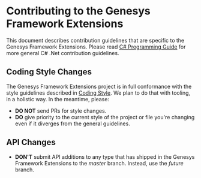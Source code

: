 Contributing to the Genesys Framework Extensions
======================

This document describes contribution guidelines that are specific to the Genesys Framework Extensions. Please read [C# Programming Guide](https://msdn.microsoft.com/en-us/library/ff926074.aspx) for more general C# .Net contribution guidelines.

Coding Style Changes
--------------------

The Genesys Framework Extensions project is in full conformance with the style guidelines described in [Coding Style](../coding-style.md). We plan to do that with tooling, in a holistic way. In the meantime, please:

* **DO NOT** send PRs for style changes.
* **DO** give priority to the current style of the project or file you're changing even if it diverges from the general guidelines.

API Changes
-----------

* **DON'T** submit API additions to any type that has shipped in the Genesys Framework Extensions to the *master* branch. Instead, use the *future* branch.

